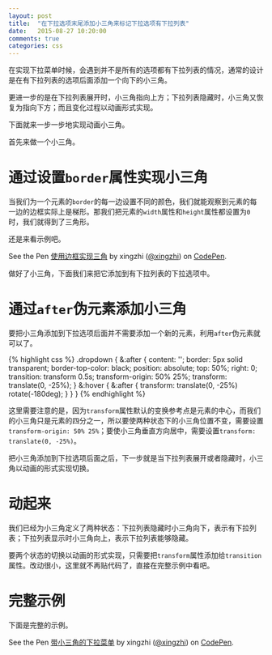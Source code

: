 ```yaml
---
layout: post
title:  "在下拉选项末尾添加小三角来标记下拉选项有下拉列表"
date:   2015-08-27 10:20:00
comments: true
categories: css
---
```


在实现下拉菜单时候，会遇到并不是所有的选项都有下拉列表的情况，通常的设计是在有下拉列表的选项后面添加一个向下的小三角。

更进一步的是在下拉列表展开时，小三角指向上方；下拉列表隐藏时，小三角又恢复为指向下方；而且变化过程以动画形式实现。

下面就来一步一步地实现动画小三角。

首先来做一个小三角。

# 通过设置`border`属性实现小三角
当我们为一个元素的`border`的每一边设置不同的颜色，我们就能观察到元素的每一边的边框实际上是梯形。那我们把元素的`width`属性和`height`属性都设置为`0`时，我们就得到了三角形。

还是来看示例吧。

<p data-height="266" data-theme-id="18224" data-slug-hash="QjLydw" data-default-tab="result" data-user="xingzhi" class='codepen'>See the Pen <a href='http://codepen.io/xingzhi/pen/QjLydw/'>使用边框实现三角</a> by xingzhi (<a href='http://codepen.io/xingzhi'>@xingzhi</a>) on <a href='http://codepen.io'>CodePen</a>.</p>

做好了小三角，下面我们来把它添加到有下拉列表的下拉选项中。

# 通过`after`伪元素添加小三角
要把小三角添加到下拉选项后面并不需要添加一个新的元素，利用`after`伪元素就可以了。

{% highlight css %}
.dropdown {
    &:after {
        content: '';
        border: 5px solid transparent;
        border-top-color: black;
        position: absolute;
        top: 50%;
        right: 0;
        transition: transform 0.5s;
        transform-origin: 50% 25%;
        transform: translate(0, -25%);
    }
    &:hover {
        &:after {
            transform: translate(0, -25%) rotate(-180deg);
        }
    }
}
{% endhighlight %}

这里需要注意的是，因为`transform`属性默认的变换参考点是元素的中心，而我们的小三角只是元素的四分之一，所以要使两种状态下的小三角位置不变，需要设置`transform-origin: 50% 25%`；要使小三角垂直方向居中，需要设置`transform: translate(0, -25%)`。

把小三角添加到下拉选项后面之后，下一步就是当下拉列表展开或者隐藏时，小三角以动画的形式实现切换。

# 动起来
我们已经为小三角定义了两种状态：下拉列表隐藏时小三角向下，表示有下拉列表；下拉列表显示时小三角向上，表示下拉列表能够隐藏。

要两个状态的切换以动画的形式实现，只需要把`transform`属性添加给`transition`属性。改动很小，这里就不再贴代码了，直接在完整示例中看吧。

# 完整示例

下面是完整的示例。

<p data-height="266" data-theme-id="18224" data-slug-hash="bVbEaG" data-default-tab="result" data-user="xingzhi" class='codepen'>See the Pen <a href='http://codepen.io/xingzhi/pen/bVbEaG/'>带小三角的下拉菜单</a> by xingzhi (<a href='http://codepen.io/xingzhi'>@xingzhi</a>) on <a href='http://codepen.io'>CodePen</a>.</p>
